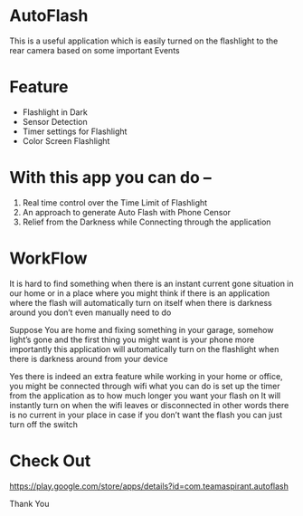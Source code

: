 # AutoFlash

This is a useful application which is easily turned on the flashlight to the rear camera based on some important Events

# Feature

* Flashlight in Dark
* Sensor Detection
* Timer settings for Flashlight
* Color Screen Flashlight


# With this app you can do –

1. Real time control over the Time Limit of Flashlight
2. An approach to generate Auto Flash with Phone Censor
3. Relief from the Darkness while Connecting through the application



# WorkFlow

It is hard to find something when there is an instant current gone situation in our home or in a place where you might think if there is an application where the flash will automatically turn on itself when there is darkness around you don’t even manually need to do

Suppose You are home and fixing something in your garage, somehow light’s gone and the first thing you might want is your phone more importantly this application will automatically turn on the flashlight when there is darkness around from your device

Yes there is indeed an extra feature while working in your home or office, you might be connected through wifi what you can do is set up the timer from the application as to how much longer you want your flash on It will instantly turn on when the wifi leaves or disconnected in other words there is no current in your place in case if you don’t want the flash you can just turn off the switch

# Check Out
https://play.google.com/store/apps/details?id=com.teamaspirant.autoflash

Thank You



